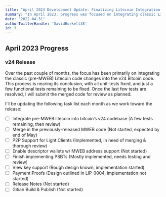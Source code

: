 ```yaml
---
title: "April 2023 Development Update: Finalizing Litecoin Integration for v24 Release"
summary: "In April 2023, progress was focused on integrating classic Litecoin code changes into the v24 Bitcoin code for the upcoming release. Most unit tests have been fixed, with just a few functional tests remaining. The task list outlines ongoing development efforts, including merging MWEB code and implementing various features, as the release approaches."
date: "2022-04-31"
authorTwitterHandle: 'DavidBurkett38'
id: 3
---
```


## April 2023 Progress

### v24 Release

Over the past couple of months, the focus has been primarily on integrating the classic (pre-MWEB) Litecoin code changes into the v24 Bitcoin code. This process is nearing its conclusion, with all unit-tests fixed, and just a few functional tests remaining to be fixed. Once the last few tests are resolved, I will submit the merged code for review as planned.

I'll be updating the following task list each month as we work toward the release:

- [ ] Integrate pre-MWEB litecoin into bitcoin’s v24 codebase (A few tests remaining, then review)
- [ ] Merge in the previously-released MWEB code (Not started, expected by end of May)
- [ ] P2P Support for Light Clients (Implemented, in need of merging & thorough review)
- [ ] Enable descriptor wallets w/ MWEB address support (Not started)
- [ ] Finish implementing PSBTs (Mostly implemented, needs testing and review)
- [ ] View key support (Rough design known, implementation started)
- [ ] Payment Proofs (Design outlined in LIP-0004, implementation not started)
- [ ] Release Notes (Not started)
- [ ] Gitian Build & Publish (Not started)
